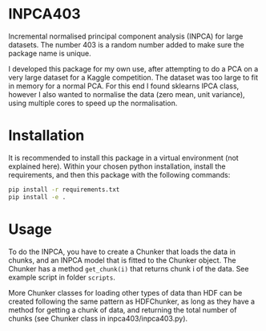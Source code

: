 # INPCA403
Incremental normalised principal component analysis (INPCA) for large datasets. The number 403 is a random number added
to make sure the package name is unique.

I developed this package for my own use, after attempting to do a PCA on a very large dataset for a Kaggle competition.
The dataset was too large to fit in memory for a normal PCA. For this end I found sklearns IPCA class, however I also
wanted to normalise the data (zero mean, unit variance), using multiple cores to speed up the normalisation.

# Installation

It is recommended to install this package in a virtual environment (not explained here).
Within your chosen python installation, install the requirements, and then this package with the following commands:

```bash
pip install -r requirements.txt
pip install -e .
```

# Usage

To do the INPCA, you have to create a Chunker that loads the data in chunks,
and an INPCA model that is fitted to the Chunker object. The Chunker has a method `get_chunk(i)` that returns chunk i
of the data. See example script in folder `scripts`.

More Chunker classes for loading other types of data than HDF can be created following the same pattern as HDFChunker, as long
as they have a method for getting a chunk of data, and returning the total number of chunks (see Chunker class in
inpca403/inpca403.py).

